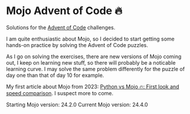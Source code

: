 # Mojo Advent of Code 🔥
Solutions for the [Advent of Code](https://adventofcode.com/) challenges.

I am quite enthusiastic about Mojo, so I decided to start getting some hands-on practice by solving the Advent of Code puzzles.

As I go on solving the exercises, there are new versions of Mojo coming out, I keep on learning new stuff, so there will probably be a noticable learning curve. I may solve the same problem differently for the puzzle of day one than that of day 10 for example.

My first article about Mojo from 2023: [Python vs Mojo 🔥: First look and speed ​comparison](https://rolkotech.blogspot.com/2023/06/python-vs-mojo-first-look-and-speed.html). I suspect more to come.

Starting Mojo version: 24.2.0
Current Mojo version: 24.4.0